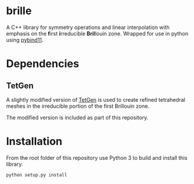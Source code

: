 # brille
A C++ library for symmetry operations and linear interpolation with emphasis
on the **f**irst **i**rreducible **Bril**louin zone.
Wrapped for use in python using [pybind11](https://github.com/pybind/pybind11).

# Dependencies
## TetGen
A slightly modified version of [TetGen](http://tetgen.org) is used to create
refined tetrahedral meshes in the irreducible portion of the first Brillouin
zone.

The modified version is included as part of this repository.

# Installation
From the root folder of this repository use Python 3 to build and install this
library.

`python setup.py install`
